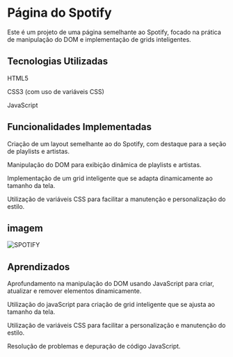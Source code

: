 # Página do Spotify
Este é um projeto de uma página semelhante ao Spotify, focado na prática de manipulação do DOM e implementação de grids inteligentes.

## Tecnologias Utilizadas
HTML5

CSS3 (com uso de variáveis CSS)

JavaScript 

## Funcionalidades Implementadas
Criação de um layout semelhante ao do Spotify, com destaque para a seção de playlists e artistas.

Manipulação do DOM para exibição dinâmica de playlists e artistas.

Implementação de um grid inteligente que se adapta dinamicamente ao tamanho da tela.

Utilização de variáveis CSS para facilitar a manutenção e personalização do estilo.

## imagem

![SPOTIFY](https://github.com/PedroNunes22/projeto-spotify/assets/119435629/b7d4a23d-78f4-4f39-8777-9dc481a10e3a)

## Aprendizados
Aprofundamento na manipulação do DOM usando JavaScript para criar, atualizar e remover elementos dinamicamente.

Utilização do javaScript para criação de grid inteligente que se ajusta ao tamanho da tela.

Utilização de variáveis CSS para facilitar a personalização e manutenção do estilo.

Resolução de problemas e depuração de código JavaScript.

